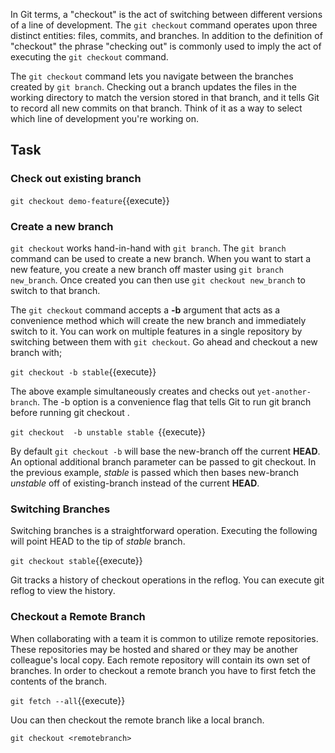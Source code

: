 In Git terms, a "checkout" is the act of switching between different versions of a line of development. The `git checkout` 
command operates upon three distinct entities: files, commits, and branches. In addition to the definition of "checkout" 
the phrase "checking out" is commonly used to imply the act of executing the `git checkout` command.

The `git checkout` command lets you navigate between the branches created by `git branch`. Checking out a branch updates 
the files in the working directory to match the version stored in that branch, and it tells Git to record all new commits 
on that branch. Think of it as a way to select which line of development you're working on.

## Task

### Check out existing branch

```git checkout demo-feature```{{execute}}

### Create a new branch

`git checkout` works hand-in-hand with `git branch`. The `git branch` command can be used to create a new branch. When you 
want to start a new feature, you create a new branch off master using `git branch new_branch`. Once created you can then 
use `git checkout new_branch` to switch to that branch.

The `git checkout` command accepts a **-b** argument that acts as a convenience method which will create the new branch and 
immediately switch to it. You can work on multiple features in a single repository by switching between them with `git checkout`. Go 
ahead and checkout a new branch with;

```git checkout -b stable```{{execute}}

The above example simultaneously creates and checks out `yet-another-branch`. The -b option is a convenience flag that tells Git to run git branch <new-branch> before running git checkout <new-branch>.

```git checkout  -b unstable stable ```{{execute}}

By default `git checkout -b` will base the new-branch off the current **HEAD**. An optional additional branch parameter can be passed to git checkout. In the previous example, _stable_ is passed which then bases new-branch _unstable_ off of existing-branch instead of the current **HEAD**.

### Switching Branches

Switching branches is a straightforward operation. Executing the following will point HEAD to the tip of _stable_ branch.

```git checkout stable```{{execute}}

Git tracks a history of checkout operations in the reflog. You can execute git reflog to view the history.

### Checkout a Remote Branch

When collaborating with a team it is common to utilize remote repositories. These repositories may be hosted and shared or they may be another colleague's local copy. Each remote repository will contain its own set of branches. In order to checkout a remote branch you have to first fetch the contents of the branch.

```git fetch --all```{{execute}}

Uou can then checkout the remote branch like a local branch.

`git checkout <remotebranch>`
